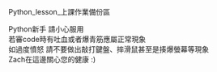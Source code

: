 Python_lesson_上課作業備份區  
  
Python新手 請小心服用  
若審code時有吐血或者爆青筋應屬正常現象  
如過度憤怒 請不要做出敲打鍵盤、摔滑鼠甚至是揍爆螢幕等現象  
Zach在這邊關心您的健康  :)
